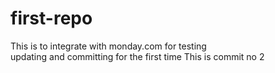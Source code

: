 # first-repo
This is to integrate with monday.com for testing
<br>
updating and committing for the first time
This is commit no 2

